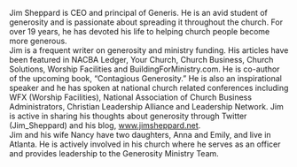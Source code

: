 ﻿---
name: Jim Sheppard
description: CEO, Generis
picture: Jim-Sheppard.jpg
twitter: handle
---

Jim Sheppard is CEO and principal of Generis. He is an avid student of generosity and is passionate about spreading it throughout the church. For over 19 years, he has devoted his life to helping church people become more generous.
<br>
Jim is a frequent writer on generosity and ministry funding. His articles have been featured in NACBA Ledger, Your Church, Church Business, Church Solutions, Worship Facilities and BuildingForMinistry.com. He is co-author of the upcoming book, “Contagious Generosity.” He is also an inspirational speaker and he has spoken at national church related conferences including WFX (Worship Facilities), National Association of Church Business Administrators, Christian Leadership Alliance and Leadership Network. Jim is active in sharing his thoughts about generosity through Twitter (Jim_Sheppard) and his blog, www.jimsheppard.net.
<br>
Jim and his wife Nancy have two daughters, Anna and Emily, and live in Atlanta. He is actively involved in his church where he serves as an officer and provides leadership to the Generosity Ministry Team.
 

